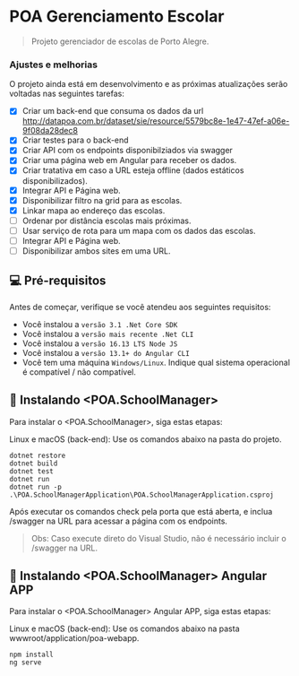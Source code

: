 # POA Gerenciamento Escolar

> Projeto gerenciador de escolas de Porto Alegre.

### Ajustes e melhorias

O projeto ainda está em desenvolvimento e as próximas atualizações serão voltadas nas seguintes tarefas:

- [x] Criar um back-end que consuma os dados da url http://datapoa.com.br/dataset/sie/resource/5579bc8e-1e47-47ef-a06e-9f08da28dec8
- [x] Criar testes para o back-end
- [x] Criar API com os endpoints disponibilziados via swagger
- [x] Criar uma página web em Angular para receber os dados.
- [x] Criar tratativa em caso a URL esteja offline (dados estáticos disponibilizados).
- [x] Integrar API e Página web.
- [x] Disponibilizar filtro na grid para as escolas.
- [x] Linkar mapa ao endereço das escolas.
- [ ] Ordenar por distância escolas mais próximas.
- [ ] Usar serviço de rota para um mapa com os dados das escolas.
- [ ] Integrar API e Página web.
- [ ] Disponibilizar ambos sites em uma URL.

## 💻 Pré-requisitos

Antes de começar, verifique se você atendeu aos seguintes requisitos:
<!---Estes são apenas requisitos de exemplo. Adicionar, duplicar ou remover conforme necessário--->
* Você instalou a `versão 3.1 .Net Core SDK`
* Você instalou a `versão mais recente .Net CLI`
* Você instalou a `versão 16.13 LTS Node JS`
* Você instalou a `versão 13.1+ do Angular CLI`
* Você tem uma máquina `Windows/Linux`. Indique qual sistema operacional é compatível / não compatível.

## 🚀 Instalando <POA.SchoolManager>

Para instalar o <POA.SchoolManager>, siga estas etapas:

Linux e macOS (back-end):
Use os comandos abaixo na pasta <src> do projeto.
```
dotnet restore
dotnet build
dotnet test
dotnet run
dotnet run -p .\POA.SchoolManagerApplication\POA.SchoolManagerApplication.csproj
```
Após executar os comandos check pela porta que está aberta, e inclua /swagger na URL para acessar a página com os endpoints.

>Obs: Caso execute direto do Visual Studio, não é necessário incluir o /swagger na URL.

## 🚀 Instalando <POA.SchoolManager> Angular APP

Para instalar o <POA.SchoolManager> Angular APP, siga estas etapas:

Linux e macOS (back-end):
Use os comandos abaixo na pasta wwwroot/application/poa-webapp.

```
npm install
ng serve
```

